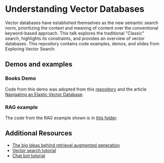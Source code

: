 # Understanding Vector Databases
Vector databases have established themselves as the new semantic search norm, prioritizing the context and meaning of content over the conventional keyword-based approach. This talk explores the traditional "Classic" search, highlights its constraints, and provides an overview of vector databases. This repository contains code examples, demos, and slides from Exploring Vector Search.

## Demos and examples
### Books Demo
Code from this demo was adopted from this [repository](https://github.com/justincastilla/book-search) and the article [Navigating an Elastic Vector Database](https://www.elastic.co/search-labs/blog/elastic-vector-database-practical-example).

### RAG example
The code from the RAG example shown is in [this folder](RAG-example).

## Additional Resources
- [The big ideas behind retrieval augmented generation](https://www.elastic.co/blog/retrieval-augmented-generation-explained)
- [Vector search tutorial](https://www.elastic.co/search-labs/tutorials/search-tutorial/vector-search) 
- [Chat bot tutorial](https://www.elastic.co/search-labs/tutorials/chatbot-tutorial/welcome) 
